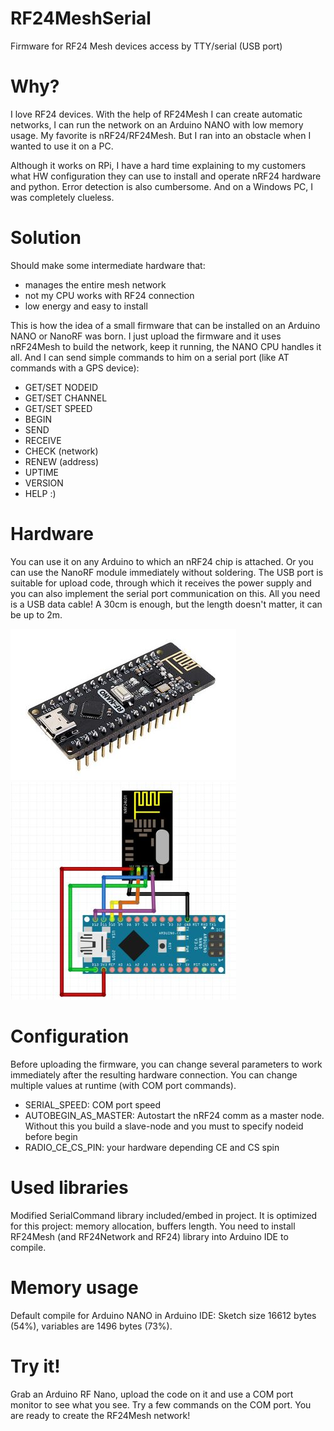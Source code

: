 # RF24MeshSerial
Firmware for RF24 Mesh devices access by TTY/serial (USB port)

# Why?
I love RF24 devices. With the help of RF24Mesh I can create automatic networks, I can run the network on an Arduino NANO with low memory usage. My favorite is nRF24/RF24Mesh. But I ran into an obstacle when I wanted to use it on a PC.

Although it works on RPi, I have a hard time explaining to my customers what HW configuration they can use to install and operate nRF24 hardware and python. Error detection is also cumbersome. And on a Windows PC, I was completely clueless.

# Solution
Should make some intermediate hardware that:
- manages the entire mesh network
- not my CPU works with RF24 connection
- low energy and easy to install

This is how the idea of a small firmware that can be installed on an Arduino NANO or NanoRF was born. I just upload the firmware and it uses nRF24Mesh to build the network, keep it running, the NANO CPU handles it all. And I can send simple commands to him on a serial port (like AT commands with a GPS device):
- GET/SET NODEID
- GET/SET CHANNEL
- GET/SET SPEED
- BEGIN
- SEND
- RECEIVE
- CHECK (network)
- RENEW (address)
- UPTIME
- VERSION
- HELP :)

# Hardware
You can use it on any Arduino to which an nRF24 chip is attached. Or you can use the NanoRF module immediately without soldering. The USB port is suitable for upload code, through which it receives the power supply and you can also implement the serial port communication on this. All you need is a USB data cable! A 30cm is enough, but the length doesn't matter, it can be up to 2m.

![RFNano](https://github.com/BCsabaEngine/RF24MeshSerial/blob/main/docs/rfnano.jpg?raw=true)
![NanoExt](https://github.com/BCsabaEngine/RF24MeshSerial/blob/main/docs/nanowithrf24.jpg?raw=true)

# Configuration
Before uploading the firmware, you can change several parameters to work immediately after the resulting hardware connection. You can change multiple values at runtime (with COM port commands).
- SERIAL_SPEED: COM port speed
- AUTOBEGIN_AS_MASTER: Autostart the nRF24 comm as a master node. Without this you build a slave-node and you must to specify nodeid before begin
- RADIO_CE_CS_PIN: your hardware depending CE and CS spin

# Used libraries
Modified SerialCommand library included/embed in project. It is optimized for this project: memory allocation, buffers length.
You need to install RF24Mesh (and RF24Network and RF24) library into Arduino IDE to compile.

# Memory usage
Default compile for Arduino NANO in Arduino IDE: Sketch size 16612 bytes (54%), variables are 1496 bytes (73%).

# Try it!
Grab an Arduino RF Nano, upload the code on it and use a COM port monitor to see what you see. Try a few commands on the COM port. You are ready to create the RF24Mesh network!
